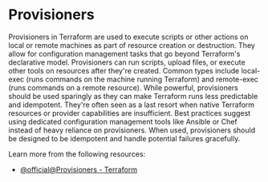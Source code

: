 # Provisioners

Provisioners in Terraform are used to execute scripts or other actions on local or remote machines as part of resource creation or destruction. They allow for configuration management tasks that go beyond Terraform's declarative model. Provisioners can run scripts, upload files, or execute other tools on resources after they're created. Common types include local-exec (runs commands on the machine running Terraform) and remote-exec (runs commands on a remote resource). While powerful, provisioners should be used sparingly as they can make Terraform runs less predictable and idempotent. They're often seen as a last resort when native Terraform resources or provider capabilities are insufficient. Best practices suggest using dedicated configuration management tools like Ansible or Chef instead of heavy reliance on provisioners. When used, provisioners should be designed to be idempotent and handle potential failures gracefully.

Learn more from the following resources:

- [@official@Provisioners - Terraform](https://developer.hashicorp.com/terraform/language/resources/provisioners/syntax)
